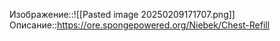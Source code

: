 Изображение::![[Pasted image 20250209171707.png]]
Описание::https://ore.spongepowered.org/Niebek/Chest-Refill